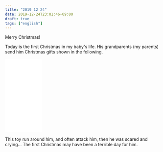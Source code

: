 ```yaml
---
title: "2019 12 24"
date: 2019-12-24T23:01:46+09:00
draft: true
tags: ["english"]
---
```


Merry Christmas!

Today is the first Christmas in my baby's life. His grandparents (my parents) send him Christmas gifts shown in the following.

<iframe style="width:120px;height:240px;" marginwidth="0" marginheight="0" scrolling="no" frameborder="0" src="//rcm-fe.amazon-adsystem.com/e/cm?lt1=_blank&bc1=000000&IS2=1&bg1=FFFFFF&fc1=000000&lc1=0000FF&t=kaakaahoe1193-22&language=ja_JP&o=9&p=8&l=as4&m=amazon&f=ifr&ref=as_ss_li_til&asins=B00LMRH01C&linkId=ac47e9aefd15101cf2e76ff0c4a60206"></iframe>

This toy run around him, and often attack him, then he was scared and crying... The first Christmas may have been a terrible day for him.
